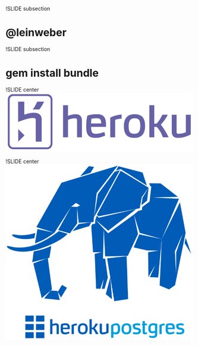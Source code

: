 !SLIDE subsection
# @leinweber

!SLIDE subsection
# gem install bundle

!SLIDE center
![heroku](heroku.png)

!SLIDE center
![heroku postgres](herokupostgres.png)

